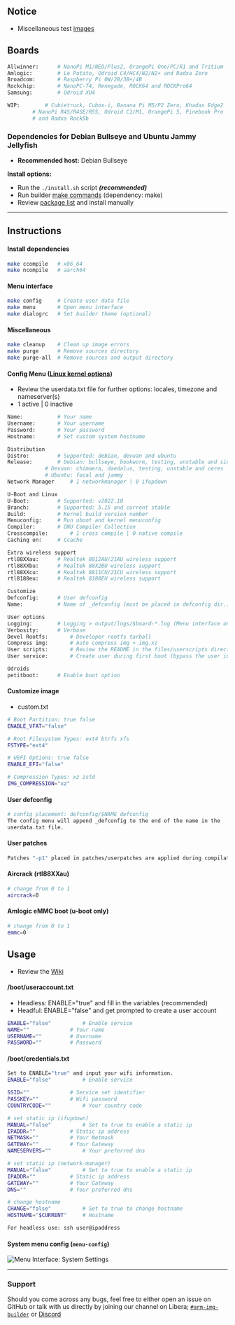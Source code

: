 ## Notice
* Miscellaneous test [images](https://github.com/pyavitz/binary/releases/tag/images)

## Boards
```sh
Allwinner:      # NanoPi M1/NEO/Plus2, OrangePi One/PC/R1 and Tritium
Amlogic:        # Le Potato, Odroid C4/HC4/N2/N2+ and Radxa Zero
Broadcom:       # Raspberry Pi 0W/2B/3B+/4B
Rockchip:       # NanoPC-T4, Renegade, ROCK64 and ROCKPro64
Samsung:        # Odroid XU4

WIP:		# Cubietruck, Cubox-i, Banana Pi M5/P2 Zero, Khadas Edge2
		# NanoPi R4S/R4SE/R5S, Odroid C1/M1, OrangePi 5, Pinebook Pro
		# and Radxa Rock5b
```

### Dependencies for Debian Bullseye and Ubuntu Jammy Jellyfish
* **Recommended host:** Debian Bullseye

**Install options:**
* Run the `./install.sh` script ***(recommended)***
* Run builder [make commands](https://github.com/pyavitz/debian-image-builder#install-dependencies) (dependency: make)
* Review [package list](https://raw.githubusercontent.com/pyavitz/debian-image-builder/feature/lib/.package.list) and install manually

---

## Instructions

#### Install dependencies

```sh
make ccompile   # x86_64
make ncompile   # aarch64
```

#### Menu interface

```sh
make config     # Create user data file
make menu       # Open menu interface
make dialogrc   # Set builder theme (optional)
```
#### Miscellaneous
```sh
make cleanup    # Clean up image errors
make purge      # Remove sources directory
make purge-all  # Remove sources and output directory
```
#### Config Menu ([Linux kernel options](https://github.com/pyavitz/debian-image-builder/wiki/Building-vendor-kernels))
* Review the userdata.txt file for further options: locales, timezone and nameserver(s)
* 1 active | 0 inactive
```sh
Name:			# Your name
Username:		# Your username
Password:		# Your password
Hostname:		# Set custom system hostname

Distribution
Distro:			# Supported: debian, devuan and ubuntu
Release:		# Debian: bullseye, bookworm, testing, unstable and sid
			# Devuan: chimaera, daedalus, testing, unstable and ceres
			# Ubuntu: focal and jammy
Network Manager		# 1 networkmanager | 0 ifupdown

U-Boot and Linux
U-Boot:			# Supported: v2022.10
Branch:			# Supported: 5.15 and current stable
Build:			# Kernel build version number
Menuconfig:		# Run uboot and kernel menuconfig
Compiler:		# GNU Compiler Collection
Crosscompile:		# 1 cross compile | 0 native compile
Caching on:		# Ccache

Extra wireless support
rtl88XXau:		# Realtek 8812AU/21AU wireless support
rtl88XXbu:		# Realtek 88X2BU wireless support
rtl88XXcu:		# Realtek 8811CU/21CU wireless support
rtl8188eu:		# Realtek 8188EU wireless support

Customize
Defconfig:		# User defconfig
Name:			# Name of _defconfig (must be placed in defconfig dir.)

User options
Logging:		# Logging > output/logs/$board-*.log (Menu interface only)
Verbosity:		# Verbose
Devel Rootfs:		# Developer rootfs tarball
Compress img:		# Auto compress img > img.xz
User scripts:		# Review the README in the files/userscripts directory
User service:		# Create user during first boot (bypass the user information above)

Odroids
petitboot:		# Enable boot option
```

#### Customize image
* custom.txt
```sh
# Boot Partition: true false
ENABLE_VFAT="false"

# Root Filesystem Types: ext4 btrfs xfs
FSTYPE="ext4"

# UEFI Options: true false
ENABLE_EFI="false"

# Compression Types: xz zstd
IMG_COMPRESSION="xz"
```

#### User defconfig

```sh
# config placement: defconfig/$NAME_defconfig
The config menu will append _defconfig to the end of the name in the
userdata.txt file.
```
#### User patches

```sh
Patches "-p1" placed in patches/userpatches are applied during compilation.
```
#### Aircrack (rtl88XXau)

```sh
# change from 0 to 1
aircrack=0
```
#### Amlogic eMMC boot (u-boot only)
```sh
# change from 0 to 1
emmc=0
```
## Usage
* Review the [Wiki](https://github.com/pyavitz/debian-image-builder/wiki)
#### /boot/useraccount.txt
* Headless: ENABLE="true" and fill in the variables (recommended)
* Headful: ENABLE="false" and get prompted to create a user account
```sh
ENABLE="false"			# Enable service
NAME=""				# Your name
USERNAME=""			# Username
PASSWORD=""			# Password
```

#### /boot/credentials.txt
```sh
Set to ENABLE="true" and input your wifi information.
ENABLE="false"			# Enable service

SSID=""				# Service set identifier
PASSKEY=""			# Wifi password
COUNTRYCODE=""			# Your country code

# set static ip (ifupdown)
MANUAL="false"			# Set to true to enable a static ip
IPADDR=""			# Static ip address
NETMASK=""			# Your Netmask
GATEWAY=""			# Your Gateway
NAMESERVERS=""			# Your preferred dns

# set static ip (network-manager)
MANUAL="false"			# Set to true to enable a static ip
IPADDR=""			# Static ip address
GATEWAY=""			# Your Gateway
DNS=""				# Your preferred dns

# change hostname
CHANGE="false"			# Set to true to change hostname
HOSTNAME="$CURRENT"		# Hostname

For headless use: ssh user@ipaddress
```
#### System menu config (`menu-config`)
<img src="https://i.imgur.com/A3rlsD2.png" alt="Menu Interface: System Settings" />

---

### Support

Should you come across any bugs, feel free to either open an issue on GitHub or talk with us directly by joining our channel on Libera; [`#arm-img-builder`](irc://irc.libera.chat/#arm-img-builder) or [Discord](https://discord.gg/mypJ7NW8BG)
